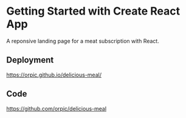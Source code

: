 # Getting Started with Create React App

A reponsive landing page for a meat subscription with React.

## Deployment

https://orpic.github.io/delicious-meal/

## Code

https://github.com/orpic/delicious-meal
